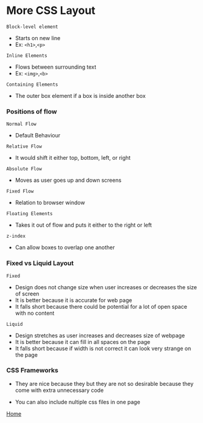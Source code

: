 # More CSS Layout

`Block-level element`
  - Starts on new line 
  - Ex: `<h1>`,`<p>`

`Inline Elements`
  - Flows between surrounding text 
  - Ex: `<img>`,`<b>`

`Containing Elements`
  - The outer box element if a box is inside another box

### Positions of flow 

`Normal Flow` 
- Default Behaviour 

`Relative Flow`
- It would shift it either top, bottom, left, or right 

`Absolute Flow`
- Moves as user goes up and down screens 

`Fixed Flow` 
- Relation to browser window 

`Floating Elements`
- Takes it out of flow and puts it either to the right or left 

`z-index`
- Can allow boxes to overlap one another 

### Fixed vs Liquid Layout 

`Fixed`
  - Design does not change size when user increases or decreases the size of screen 
  - It is better because it is accurate for web page 
  - It falls short because there could be potential for a lot of open space with no content 

`Liquid`
  - Design stretches as user increases and decreases size of webpage 
  - It is better because it can fill in all spaces on the page 
  - It falls short because if width is not correct it can look very strange on the page 

### CSS Frameworks 

- They are nice because they but they are not so desirable because they come with extra unnecessary code 

- You can also include nultiple css files in one page 


[Home](README.md)